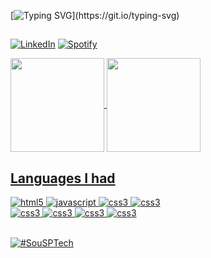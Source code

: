 [![Typing SVG](https://readme-typing-svg.herokuapp.com/?color=(0,255,255)&size=45&center=true&vCenter=true&width=1000&lines=Hi,+My+Name+Is+Kevin+DS+Wesselka;I'm+20+Years+Old;Be+Welcome+To+Browse+Here!)](https://git.io/typing-svg)
 
 ##
 
[![LinkedIn](https://img.shields.io/badge/LinkedIn-0077B5?style=for-the-badge&logo=linkedin&logoColor=white)](https://www.linkedin.com/in/kevin-s-wesselka-systems-developer/)
[![Spotify](https://img.shields.io/badge/Spotify-1ED760?&style=for-the-badge&logo=spotify&logoColor=white)](https://open.spotify.com/user/31dny5pldkkpjgixwi4fdcovyn5m](https://open.spotify.com/user/31lx4ctckypv2c6rur2oifghw3ri?si=WBUBH7bxRoCa5U_bvyM6EA))

<span style= "display: flex; flex-direction: row;">
<a href="https://github.com/LeehXD">
  <a href="[https://github.com/ellen2121](https://github.com/KevinDSWesselka)">
   <img height="150px"   align="center" src="https://github-readme-stats.vercel.app/api?username=KevinDSWesselka&show_icons=true&theme=react&include_all_commits=true&count_private=true"/>
  <img height="150px" align="center" src="https://github-readme-stats.vercel.app/api/top-langs/?username=KevinDSWesselka&layout=compact&langs_count=7&theme=react" />
 </span>

  ## Languages I had

<div style="display: inline_block">
<img aling="center" alt="html5" src="https://img.shields.io/badge/HTML5-E34F26?style=for-the-badge&logo=html5&logoColor=white" />
<img aling="center" alt="javascript" src="https://img.shields.io/badge/JavaScript-F7DF1E?style=for-the-badge&logo=javascript&logoColor=black" />
<img aling="center" alt="css3" src="https://img.shields.io/badge/CSS3-1572B6?style=for-the-badge&logo=css3&logoColor=white" />
<img aling="center" alt="css3" src="https://img.shields.io/badge/MySQL-00000F?style=for-the-badge&logo=mysql&logoColor=white" /><br>
<img aling="center" alt="css3" src="https://img.shields.io/badge/C%23-239120?style=for-the-badge&logo=c-sharp&logoColor=white" />
<img aling="center" alt="css3" src="https://img.shields.io/badge/Arduino_IDE-00979D?style=for-the-badge&logo=arduino&logoColor=white" />
<img aling="center" alt="css3" src="https://img.shields.io/badge/Figma-F24E1E?style=for-the-badge&logo=figma&logoColor=white" />
<img aling="center" alt="css3" src="https://img.shields.io/badge/Node.js-43853D?style=for-the-badge&logo=node.js&logoColor=white" />
</div>
<br><p/>
 <img src="https://user-images.githubusercontent.com/53584776/222942742-87571e60-5cd6-454a-ac29-55a4dc771327.jpg" alt="#SouSPTech">
